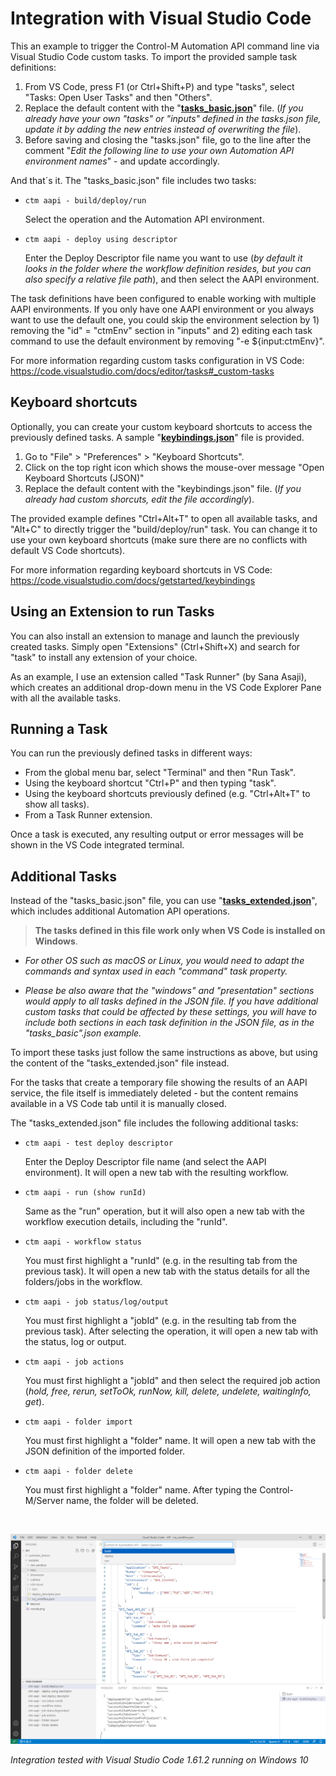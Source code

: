 # Integration with Visual Studio Code

This an example to trigger the Control-M Automation API command line via Visual Studio Code custom tasks. To import the provided sample task definitions:

1. From VS Code, press F1 (or Ctrl+Shift+P) and type "tasks", select "Tasks: Open User Tasks" and then "Others".
2. Replace the default content with the "[**tasks_basic.json**](/6-ide-integrations/integration-with-ides-and-code-editors/vscode/tasks_basic.json)" file. (*If you already have your own "tasks" or "inputs" defined in the tasks.json file, update it by adding the new entries instead of overwriting the file*). 
3. Before saving and closing the "tasks.json" file, go to the line after the comment "*Edit the following line to use your own Automation API environment names*" - and update accordingly.

And that´s it. The "tasks_basic.json" file includes two tasks:

* `ctm aapi - build/deploy/run`

    Select the operation and the Automation API environment.

* `ctm aapi - deploy using descriptor`

    Enter the Deploy Descriptor file name you want to use (*by default it looks in the folder where the workflow definition resides, but you can also specify a relative file path*), and then select the AAPI environment.

The task definitions have been configured to enable working with multiple AAPI environments. If you only have one AAPI environment or you always want to use the default one, you could skip the environment selection by 1) removing the "id" = "ctmEnv" section in "inputs" and 2) editing each task command to use the default environment by removing "-e ${input:ctmEnv}".

For more information regarding custom tasks configuration in VS Code: https://code.visualstudio.com/docs/editor/tasks#_custom-tasks

## Keyboard shortcuts

Optionally, you can create your custom keyboard shortcuts to access the previously defined tasks. A sample "[**keybindings.json**](/6-ide-integrations/integration-with-ides-and-code-editors/vscode/keybindings.json)" file is provided.

1. Go to "File" > "Preferences" > "Keyboard Shortcuts".
2. Click on the top right icon which shows the mouse-over message "Open Keyboard Shortcuts (JSON)"
3. Replace the default content with the "keybindings.json" file. (*If you already had custom shorcuts, edit the file accordingly*).

The provided example defines "Ctrl+Alt+T" to open all available tasks, and "Alt+C" to directly trigger the "build/deploy/run" task. You can change it to use your own keyboard shortcuts (make sure there are no conflicts with default VS Code shortcuts).

For more information regarding keyboard shortcuts in VS Code: https://code.visualstudio.com/docs/getstarted/keybindings

## Using an Extension to run Tasks

You can also install an extension to manage and launch the previously created tasks. Simply open "Extensions" (Ctrl+Shift+X) and search for "task" to install any extension of your choice.

As an example, I use an extension called "Task Runner" (by Sana Asaji), which creates an additional drop-down menu in the VS Code Explorer Pane with all the available tasks.

## Running a Task

You can run the previously defined tasks in different ways:

* From the global menu bar, select "Terminal" and then "Run Task".
* Using the keyboard shortcut "Ctrl+P" and then typing "task".
* Using the keyboard shortcuts previously defined (e.g. "Ctrl+Alt+T" to show all tasks).
* From a Task Runner extension.

Once a task is executed, any resulting output or error messages will be shown in the VS Code integrated terminal.

## Additional Tasks

Instead of the "tasks_basic.json" file, you can use "[**tasks_extended.json**](/6-ide-integrations/integration-with-ides-and-code-editors/vscode/tasks_extended.json)", which includes additional Automation API operations.

> **The tasks defined in this file work only when VS Code is installed on Windows**. 

* *For other OS such as macOS or Linux, you would need to adapt the commands and syntax used in each "command" task property.*

* *Please be also aware that the "windows" and "presentation" sections would apply to all tasks defined in the JSON file. If you have additional custom tasks that could be affected by these settings, you will have to include both sections in *each* task definition in the JSON file, as in the "tasks_basic".json example.*

To import these tasks just follow the same instructions as above, but using the content of the "tasks_extended.json" file instead.

For the tasks that create a temporary file showing the results of an AAPI service, the file itself is immediately deleted - but the content remains available in a VS Code tab until it is manually closed.

The "tasks_extended.json" file includes the following additional tasks:

* `ctm aapi - test deploy descriptor`

    Enter the Deploy Descriptor file name (and select the AAPI environment). It will open a new tab with the resulting workflow.

* `ctm aapi - run (show runId)`

    Same as the "run" operation, but it will also open a new tab with the workflow execution details, including the "runId".

* `ctm aapi - workflow status`

    You must first highlight a "runId" (e.g. in the resulting tab from the previous task). It will open a new tab with the status details for all the folders/jobs in the workflow.

* `ctm aapi - job status/log/output`

    You must first highlight a "jobId" (e.g. in the resulting tab from the previous task). After selecting the operation, it will open a new tab with the status, log or output.

* `ctm aapi - job actions`

    You must first highlight a "jobId" and then select the required job action (*hold, free, rerun, setToOk, runNow, kill, delete, undelete, waitingInfo, get*).

* `ctm aapi - folder import`

    You must first highlight a "folder" name. It will open a new tab with the JSON definition of the imported folder.

* `ctm aapi - folder delete`

    You must first highlight a "folder" name. After typing the Control-M/Server name, the folder will be deleted.

<br>

![Visual Studio Code](/6-ide-integrations/integration-with-ides-and-code-editors/images/vscode.png) 

*Integration tested with Visual Studio Code 1.61.2 running on Windows 10*
